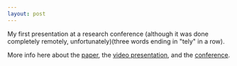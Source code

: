 ```yaml
---
layout: post
---
```


My first presentation at a research conference (although it was done completely remotely, unfortunately)(three words ending in "tely" in a row).

More info here about the [paper](https://www.researchgate.net/publication/342048381_Musical_Smart_City_Perspectives_on_Ubiquitous_Sonification), the [video presentation](https://www.youtube.com/watch?v=re3chX9qW98), and the [conference](http://ubimus.inf.poa.ifrs.edu.br/).
